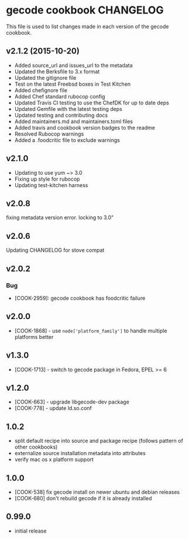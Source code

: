 gecode cookbook CHANGELOG
=========================
This file is used to list changes made in each version of the gecode cookbook.

v2.1.2 (2015-10-20)
-------------------
* Added source_url and issues_url to the metadata
* Updated the Berksfile to 3.x format
* Updated the gitignore file
* Test on the latest Freebsd boxes in Test Kitchen
* Added chefignore file
* Added Chef standard rubocop config
* Updated Travis CI testing to use the ChefDK for up to date deps
* Updated Gemfile with the latest testing deps
* Updated testing and contributing docs
* Added maintainers.md and maintainers.toml files
* Added travis and cookbook version badges to the readme
* Resolved Rubocop warnings
* Added a .foodcritic file to exclude warnings

v2.1.0
------
- Updating to use yum ~> 3.0
- Fixing up style for rubocop
- Updating test-kitchen harness

v2.0.8
------
fixing metadata version error. locking to 3.0"

v2.0.6
------
Updating CHANGELOG for stove compat

v2.0.2
------
### Bug
- [COOK-2959]: gecode cookbook has foodcritic failure

v2.0.0
------
* [COOK-1868] - use `node['platform_family']` to handle multiple
  platforms better

v1.3.0
------
* [COOK-1713] - switch to gecode package in Fedora, EPEL >= 6

v1.2.0
------
* [COOK-663] - upgrade libgecode-dev package
* [COOK-778] - update ld.so.conf

1.0.2
-----
* split default recipe into source and package recipe (follows pattern of other cookbooks)
* externalize source installation metadata into attributes
* verify mac os x platform support

1.0.0
-----
* [COOK-538] fix gecode install on newer ubuntu and debian releases
* [COOK-680] don't rebuild gecode if it is already installed

0.99.0
------
* initial release
